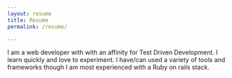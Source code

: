 ```yaml
---
layout: resume
title: Resume
permalink: /resume/

---
```


I am a web developer with with an affinity for Test Driven Development. I learn quickly and love to experiment. I have/can used a variety of tools and frameworks though I am most experienced with a Ruby on rails stack.